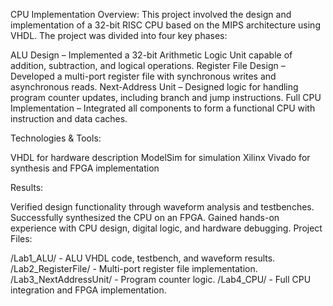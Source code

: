 CPU Implementation
Overview: This project involved the design and implementation of a 32-bit RISC CPU based on the MIPS architecture using VHDL. The project was divided into four key phases:

ALU Design – Implemented a 32-bit Arithmetic Logic Unit capable of addition, subtraction, and logical operations.
Register File Design – Developed a multi-port register file with synchronous writes and asynchronous reads.
Next-Address Unit – Designed logic for handling program counter updates, including branch and jump instructions.
Full CPU Implementation – Integrated all components to form a functional CPU with instruction and data caches.

Technologies & Tools:

VHDL for hardware description
ModelSim for simulation
Xilinx Vivado for synthesis and FPGA implementation

Results:

Verified design functionality through waveform analysis and testbenches.
Successfully synthesized the CPU on an FPGA.
Gained hands-on experience with CPU design, digital logic, and hardware debugging.
Project Files:

/Lab1_ALU/ - ALU VHDL code, testbench, and waveform results.
/Lab2_RegisterFile/ - Multi-port register file implementation.
/Lab3_NextAddressUnit/ - Program counter logic.
/Lab4_CPU/ - Full CPU integration and FPGA implementation.
